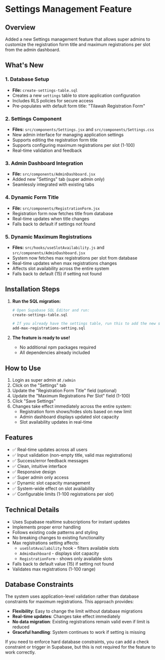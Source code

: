 # Settings Management Feature

## Overview
Added a new Settings management feature that allows super admins to customize the registration form title and maximum registrations per slot from the admin dashboard.

## What's New

### 1. Database Setup
- **File:** `create-settings-table.sql`
- Creates a new `settings` table to store application configuration
- Includes RLS policies for secure access
- Pre-populates with default form title: "Tilawah Registration Form"

### 2. Settings Component
- **Files:** `src/components/Settings.jsx` and `src/components/Settings.css`
- New admin interface for managing application settings
- Supports editing the registration form title
- Supports configuring maximum registrations per slot (1-100)
- Real-time validation and feedback

### 3. Admin Dashboard Integration
- **File:** `src/components/AdminDashboard.jsx`
- Added new "Settings" tab (super admin only)
- Seamlessly integrated with existing tabs

### 4. Dynamic Form Title
- **File:** `src/components/RegistrationForm.jsx`
- Registration form now fetches title from database
- Real-time updates when title changes
- Falls back to default if settings not found

### 5. Dynamic Maximum Registrations
- **Files:** `src/hooks/useSlotAvailability.js` and `src/components/AdminDashboard.jsx`
- System now fetches max registrations per slot from database
- Real-time updates when max registrations changes
- Affects slot availability across the entire system
- Falls back to default (15) if setting not found

## Installation Steps

1. **Run the SQL migration:**
   ```bash
   # Open Supabase SQL Editor and run:
   create-settings-table.sql
   
   # If you already have the settings table, run this to add the new setting:
   add-max-registrations-setting.sql
   ```

2. **The feature is ready to use!**
   - No additional npm packages required
   - All dependencies already included

## How to Use

1. Login as super admin at `/admin`
2. Click on the "Settings" tab
3. Update the "Registration Form Title" field (optional)
4. Update the "Maximum Registrations Per Slot" field (1-100)
5. Click "Save Settings"
6. Changes take effect immediately across the entire system:
   - Registration form shows/hides slots based on new limit
   - Admin dashboard displays updated slot capacity
   - Slot availability updates in real-time

## Features

- ✅ Real-time updates across all users
- ✅ Input validation (non-empty title, valid max registrations)
- ✅ Success/error feedback messages
- ✅ Clean, intuitive interface
- ✅ Responsive design
- ✅ Super admin only access
- ✅ Dynamic slot capacity management
- ✅ System-wide effect on slot availability
- ✅ Configurable limits (1-100 registrations per slot)

## Technical Details

- Uses Supabase realtime subscriptions for instant updates
- Implements proper error handling
- Follows existing code patterns and styling
- No breaking changes to existing functionality
- Max registrations setting affects:
  - `useSlotAvailability` hook - filters available slots
  - `AdminDashboard` - displays slot capacity
  - `RegistrationForm` - shows only available slots
- Falls back to default value (15) if setting not found
- Validates max registrations (1-100 range)

## Database Constraints

The system uses application-level validation rather than database constraints for maximum registrations. This approach provides:
- **Flexibility**: Easy to change the limit without database migrations
- **Real-time updates**: Changes take effect immediately
- **No data migration**: Existing registrations remain valid even if limit is reduced
- **Graceful handling**: System continues to work if setting is missing

If you need to enforce hard database constraints, you can add a check constraint or trigger in Supabase, but this is not required for the feature to work correctly.
